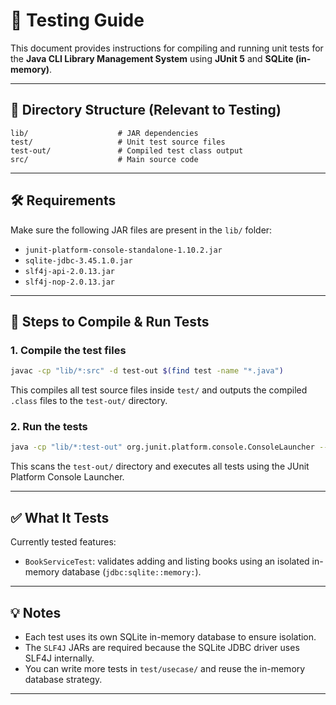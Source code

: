 # 🧪 Testing Guide

This document provides instructions for compiling and running unit tests for the **Java CLI Library Management System** using **JUnit 5** and **SQLite (in-memory)**.

---

## 📁 Directory Structure (Relevant to Testing)

```
lib/                    # JAR dependencies
test/                   # Unit test source files
test-out/               # Compiled test class output
src/                    # Main source code
```

---

## 🛠 Requirements

Make sure the following JAR files are present in the `lib/` folder:

* `junit-platform-console-standalone-1.10.2.jar`
* `sqlite-jdbc-3.45.1.0.jar`
* `slf4j-api-2.0.13.jar`
* `slf4j-nop-2.0.13.jar`

---

## 🧾 Steps to Compile & Run Tests

### 1. Compile the test files

```bash
javac -cp "lib/*:src" -d test-out $(find test -name "*.java")
```

This compiles all test source files inside `test/` and outputs the compiled `.class` files to the `test-out/` directory.

### 2. Run the tests

```bash
java -cp "lib/*:test-out" org.junit.platform.console.ConsoleLauncher --scan-class-path
```

This scans the `test-out/` directory and executes all tests using the JUnit Platform Console Launcher.

---

## ✅ What It Tests

Currently tested features:

* `BookServiceTest`: validates adding and listing books using an isolated in-memory database (`jdbc:sqlite::memory:`).

---

## 💡 Notes

* Each test uses its own SQLite in-memory database to ensure isolation.
* The `SLF4J` JARs are required because the SQLite JDBC driver uses SLF4J internally.
* You can write more tests in `test/usecase/` and reuse the in-memory database strategy.

---
